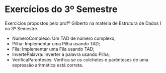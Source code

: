 # Exercícios do 3º Semestre

Exercícios propostos pelo profº Gilberto na matéria de Estrutura de Dados I no 3º Semestre.

* NumeroComplexo: Um TAD de número complexo;
* Pilha: Implementar uma Pilha usando TAD;
* Fila: Implementar uma Fila usando TAD;
* InvertePalavra: Inverter a palavra usando Pilha;
* VerificaParenteses: Verifica se os colchetes e parênteses de uma expressão aritmética está correta.